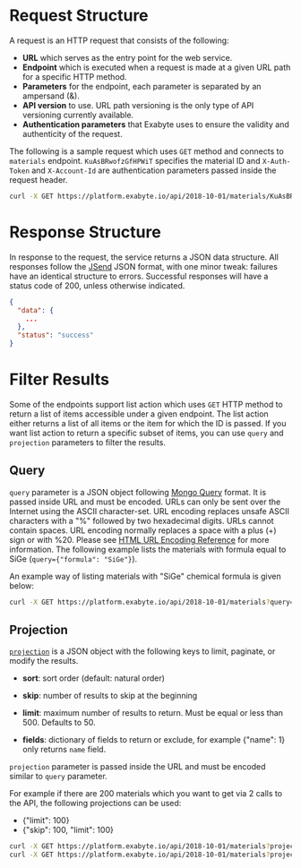 # Request Structure

A request is an HTTP request that consists of the following:

* **URL** which serves as the entry point for the web service.
* **Endpoint** which is executed when a request is made at a given URL path for a specific HTTP method.
* **Parameters** for the endpoint, each parameter is separated by an ampersand (&).
* **API version** to use. URL path versioning is the only type of API versioning currently available.
* **Authentication parameters** that Exabyte uses to ensure the validity and authenticity of the request.

The following is a sample request which uses `GET` method and connects to `materials` endpoint. `KuAsBRwofzGfHPWiT` specifies the material ID and `X-Auth-Token` and `X-Account-Id` are authentication parameters passed inside the request header.

```bash
curl -X GET https://platform.exabyte.io/api/2018-10-01/materials/KuAsBRwofzGfHPWiT -H "X-Account-Id: fbdpsNf4oHiX79vMJ" -H "X-Auth-Token: tZ7-8vWHW3EvRHyadvl7TC3JnLrO_DlkSlK_LkicYgU"
```


# Response Structure

In response to the request, the service returns a JSON data structure. All responses follow the [JSend](http://labs.omniti.com/labs/jsend) JSON format, with one minor tweak: failures have an identical structure to errors. Successful responses will have a status code of 200, unless otherwise indicated.

```json
{
  "data": {
    ...
  },
  "status": "success"
}
```

# Filter Results

Some of the endpoints support list action which uses `GET` HTTP method to return a list of items accessible under a given endpoint. The list action either returns a list of all items or the item for which the ID is passed. If you want list action to return a specific subset of items, you can use `query`  and `projection` parameters to filter the results.

## Query

`query` parameter is a JSON object following [Mongo Query](https://docs.mongodb.com/manual/tutorial/query-documents/) format. It is passed inside URL and must be encoded.  URLs can only be sent over the Internet using the ASCII character-set. URL encoding replaces unsafe ASCII characters with a "%" followed by two hexadecimal digits. URLs cannot contain spaces. URL encoding normally replaces a space with a plus (+) sign or with %20. Please see [HTML URL Encoding Reference](https://www.w3schools.com/tags/ref_urlencode.asp) for more information. The following example lists the materials with formula equal to SiGe (`query={"formula": "SiGe"}`).

An example way of listing materials with "SiGe" chemical formula is given below:
```bash
curl -X GET https://platform.exabyte.io/api/2018-10-01/materials?query=%7B%22formula%22%3A+%22SiGe%22%7D -H "X-Account-Id: fbdpsNf4oHiX79vMJ" -H "X-Auth-Token: tZ7-8vWHW3EvRHyadvl7TC3JnLrO_DlkSlK_LkicYgU"
```

## Projection

[`projection`](https://docs.meteor.com/api/collections.html#Mongo-Collection-find) is a JSON object with the following keys to limit, paginate, or modify the results.

- **sort**: sort order (default: natural order)

- **skip**: number of results to skip at the beginning

- **limit**: maximum number of results to return. Must be equal or less than 500. Defaults to 50.

- **fields**: dictionary of fields to return or exclude, for example {"name": 1} only returns `name` field.

`projection` parameter is passed inside the URL and must be encoded similar to `query` parameter.

For example if there are 200 materials which you want to get via 2 calls to the API, the following projections can be used:

- {"limit": 100}
- {"skip": 100, "limit": 100}

```bash
curl -X GET https://platform.exabyte.io/api/2018-10-01/materials?projection=%7B%22limit%22%3A+50%7D  -H "X-Account-Id: fbdpsNf4oHiX79vMJ" -H "X-Auth-Token: tZ7-8vWHW3EvRHyadvl7TC3JnLrO_DlkSlK_LkicYgU"
curl -X GET https://platform.exabyte.io/api/2018-10-01/materials?projection=%7B%22skip%22%3A+50%2C+%22limit%22%3A+50%7D  -H "X-Account-Id: fbdpsNf4oHiX79vMJ" -H "X-Auth-Token: tZ7-8vWHW3EvRHyadvl7TC3JnLrO_DlkSlK_LkicYgU"
```
